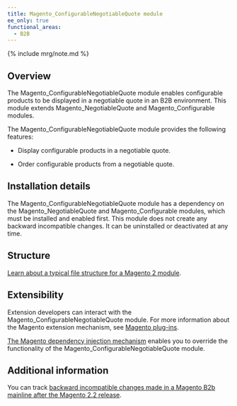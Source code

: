 ```yaml
---
title: Magento_ConfigurableNegotiableQuote module
ee_only: true
functional_areas:
  - B2B
---
```


{% include mrg/note.md %}

## Overview

The Magento_ConfigurableNegotiableQuote module enables configurable products to be displayed in a negotiable quote in an B2B environment. This module extends Magento_NegotiableQuote and Magento_Configurable modules.

The Magento_ConfigurableNegotiableQuote module provides the following features:

* Display configurable products in a negotiable quote.
 
* Order configurable products from a negotiable quote.
 
## Installation details
 
The Magento_ConfigurableNegotiableQuote module has a dependency on the Magento_NegotiableQuote and Magento_Configurable modules, which must be installed and enabled first. This module does not create any backward incompatible changes. It can be uninstalled or deactivated at any time. 
 
## Structure
 
[Learn about a typical file structure for a Magento 2 module](http://devdocs.magento.com/guides/v2.2/extension-dev-guide/build/module-file-structure.html).
 
## Extensibility
 
Extension developers can interact with the Magento_ConfigurableNegotiableQuote module. For more information about the Magento extension mechanism, see [Magento plug-ins](http://devdocs.magento.com/guides/v2.2/extension-dev-guide/plugins.html).
 
[The Magento dependency injection mechanism](http://devdocs.magento.com/guides/v2.2/extension-dev-guide/depend-inj.html) enables you to override the functionality of the Magento_ConfigurableNegotiableQuote module.

## Additional information
 
You can track [backward incompatible changes made in a Magento B2b mainline after the Magento 2.2 release](http://devdocs.magento.com/guides/v2.2/release-notes/changes/b2b_changes.html).
